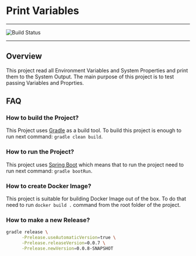 # Print Variables

---

![Build Status](https://github.com/oleynik/print-variables/actions/workflows/main.yml/badge.svg)

---

## Overview
This project read all Environment Variables and System Properties and print them to the System Output.
The main purpose of this project is to test passing Variables and Proprties.

## FAQ
### How to build the Project?
This Project uses [Gradle](https://gradle.org/) as a build tool. To build this project is enough to run next command: `gradle clean build`.

### How to run the Project?
This project uses [Spring Boot](https://spring.io/projects/spring-boot) which means that to run the project need to run next command: `gradle bootRun`.

### How to create Docker Image?
This project is suitable for building Docker Image out of the box. To do that need to run `docker build .` command from the root folder of the project.

### How to make a new Release?
```bash
gradle release \
      -Prelease.useAutomaticVersion=true \
      -Prelease.releaseVersion=0.0.7 \
      -Prelease.newVersion=0.0.8-SNAPSHOT
```
